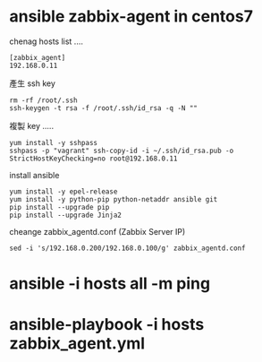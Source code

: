 # ansible zabbix-agent in centos7

chenag hosts list ....
```
[zabbix_agent]
192.168.0.11
```

產生 ssh key
```
rm -rf /root/.ssh
ssh-keygen -t rsa -f /root/.ssh/id_rsa -q -N ""
```
複製 key .....
```
yum install -y sshpass
sshpass -p "vagrant" ssh-copy-id -i ~/.ssh/id_rsa.pub -o StrictHostKeyChecking=no root@192.168.0.11
```

install ansible
```
yum install -y epel-release
yum install -y python-pip python-netaddr ansible git
pip install --upgrade pip
pip install --upgrade Jinja2
```
cheange zabbix_agentd.conf (Zabbix Server IP)
```
sed -i 's/192.168.0.200/192.168.0.100/g' zabbix_agentd.conf
```

# ansible -i hosts all -m ping

# ansible-playbook -i hosts zabbix_agent.yml




